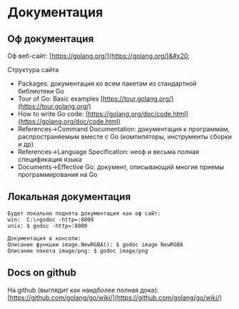 # Документация

## Оф документация

Оф веб-сайт: [https://golang.org/](https://golang.org/)&#x20;

Структура сайта

* Packages: документация ко всем пакетам из стандартной библиотеки Go
* Tour of Go: Basic examples [https://tour.golang.org/](https://tour.golang.org/)
* How to write Go code: [https://golang.org/doc/code.html](https://golang.org/doc/code.html)
* References->Command Documentation: документация к программам, распространяемым вместе с Go (компиляторы, инструменты сборки и др)
* References->Language Specification: неоф и весьма полная спецификация языка
* Documents->Effective Go: документ, описывающий многие приемы программирования на Go

## Локальная документация

```
Будет локально поднята документация как оф сайт:
win:  C:\>godoc -http=:8000
unix: $ godoc -http=:8000

Документация в консоли:
Описание функции image.NewRGBA(): $ godoc image NewRGBA
Описание пакета image/png: $ godoc image/png
```

## Docs on github

На github (выглядит как наидболее полная дока): [https://github.com/golang/go/wiki/](https://github.com/golang/go/wiki/)
